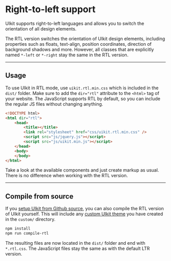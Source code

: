 # Right-to-left support

<p class="uk-text-lead">UIkit supports right-to-left languages and allows you to switch the orientation of all design elements.</p>

The RTL version switches the orientation of UIkit design elements, including properties such as floats, text-align, position coordinates, direction of background shadows and more. However, all classes that are explicitly named `*-left` or `*-right` stay the same in the RTL version.

***

## Usage

To use UIkit in RTL mode, use `uikit.rtl.min.css` which is included in the `dist/` folder. Make sure to add the `dir="rtl"` attribute to the `<html>` tag of your website. The JavaScript supports RTL by default, so you can include the regular JS files without changing anything.

```html
<!DOCTYPE html>
<html dir="rtl">
    <head>
        <title></title>
        <link rel="stylesheet" href="css/uikit.rtl.min.css" />
        <script src="js/jquery.js"></script>
        <script src="js/uikit.min.js"></script>
    </head>
    <body>
    </body>
</html>
```

Take a look at the available components and just create markup as usual. There is no difference when working with the RTL version.

***

## Compile from source

If you [setup UIkit from Github source](installation.md#compile-from-github-source), you can also compile the RTL version of UIkit yourself. This will include any [custom UIkit theme](less.md) you have created in the `custom/` directory.

```sh
npm install
npm run compile-rtl
```

The resulting files are now located in the `dist/` folder and end with `*.rtl.css`. The JavaScript files stay the same as with the default LTR version.
